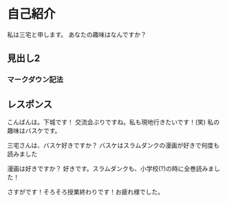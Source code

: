 # 自己紹介
私は三宅と申します。
あなたの趣味はなんですか？
## 見出し2
### マークダウン記法

## レスポンス
こんばんは。下城です！
交流会ぶりですね。私も現地行きたいです！(笑)
私の趣味はバスケです。

三宅さんは、バスケ好きですか？
バスケはスラムダンクの漫画が好きで何度も読みました

漫画は好きですか？
好きです。スラムダンクも、小学校(?)の時に全巻読みました！

さすがです！そろそろ授業終わりです！お疲れ様でした。
